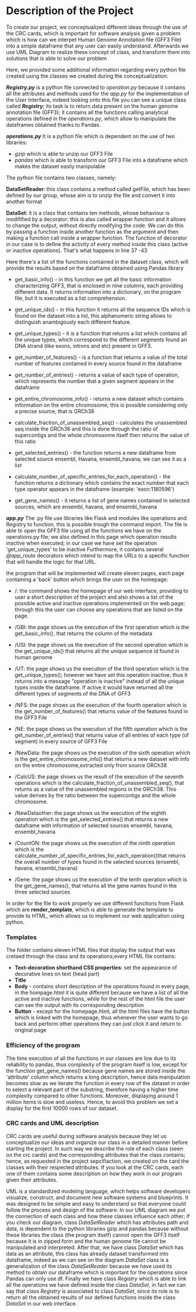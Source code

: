  # Description of the Project

To create our project, we conceptualized different ideas through the use of the CRC cards, which is important for software analysis given a problem which is how can we interpet Human Genome Annotation file (GFF3 File) into a simple dataframe that any user can easily understand. Afterwards we use UML Diagram to realize these concept of class, and transform them into solutions that is able to solve our problem

Here, we provided some additional information regarding every python file created using the classes we created during the conceptualization:

***Registry.py*** 
is a python file connected to *operation.py* because it contains all the attributes and methods used for the *app.py* for the implementation of the User Interface, indeed looking onto this file you can see a unique class called ***Registry***; its task is to return data present on the human genome annotation file (GFF3); it contains all the functions calling analytical operations defined in the *operations.py*, which allow to manipulate the dataframes obtained thanks to Pandas.

***operations.py***
It is a python file which is dependent on the use of two libraries: 
- *gzip* which is able to unzip our GFF3 File 
- *pandas* which is able to transform our GFF3 File into a dataframe which makes the dataset easily manipulable


The python file contains two classes, namely:

**DataSetReader**:
this class contains a method called getFile, which has been defined by our group, whose aim is to unzip the file and convert it into another format 

**DataSet**:
it is a class that contains ten methods, whose behaviour is modifified by a decorator: this is also called wrapper function and it allows to change the output, without directly modifying the code. We can do this by passing a function inside another function as the argument and then making a function call inside a wrapper function. The function of decorator in our case is to define the activity of every method inside this class (active or inactive operations). That's what happens in line 37 -43


Here there's a list of the functions contained in the dataset class, which will provide the results based on the dataframe obtained using Pandas library

 - get_basic_info() - in this function we get all the basic information characterizing GFF3, that is enclosed in nine columns, each providing different data. It returns information into a dictionary, on the program file, but it is executed as a list comprehension.

- get_unique_ids() - in this function it returns all the sequence IDs which is found on the dataset into a list, this alphanumeric string allows to distinguish anambigously each different feature.

- get_unique_types() - it is a function that returns a list which contains all the unique types, which correspond to the different segments found an DNA strand (like exons, introns and etc) present in GFF3.

- get_number_of_features() - is a function that returns a value of the total number of features contained in every source found in the dataframe 

- get_number_of_entries() - returns a value of each type of operation, which represents the number that a given segment appears in the dataframe 

- get_entire_chromosome_info() - returns a new dataset which contains information on the entire chromosome; this is possible considering only a precise source, that is GRCh38

- calculate_fraction_of_unassembled_seq() - calculates the unassembled seq inside the GRCh38 and  this is done through the ratio of supercontigs and the whole chromosome itself then returns the value of this ratio

- get_selected_entries() - the function returns a new dataframe from selected source ensembl, Havana, ensembl_havana; we can see it as a list 

- calculate_number_of_specific_entries_for_each_operation() - the function returns a dictionary which contains the exact number that each type operator appears in the dataframe (example: 'exon:1180596')

- get_gene_names() - it returns a list of gene names contained in selected sources, which are ensembl, havana, and ensembl_havana 


***app.py***
The .py file use libraries like Flask and modules like operations and Registry to function, this is possible trough the command import.
The  file is able to open the GFF3 file using all the functions we have on the operations.py file; we also defined in this page which operation results inactive when executed; in our case we have set the operation 'get_unique_types' to be inactive
Furthermore, it contains several *@app_route* decorators which intend to map the URLs to a specific function that will handle the logic for that URL. 

the program that will be implemented will create eleven pages, each page containing a 'back' button which brings the user on the homepage:

-  /:
the command shows the homepage of our web interface, providing to user a short description of the project and also shows a list of the possible active and inactive operations implemented on the web page; through this  the user can choose any operations that are listed on the page.

- /GBI:
the page shows us the execution of the first operation which is the get_basic_info(), that returns the column of the metadata

- /USI: 
the page shows us the execution of the second operation which is the get_unique_ids() that returns all the unique sequence id found in human genome

- /UT:
the page shows us the execution of the third operation which is the get_unique_types(); however we have set this operation inactive, thus it returns into a message "operation is inactive" instead of all the unique types inside the dataframe. If active it would have returned all the different types of segments of the DNA of GFF3

- /NFS:
the page shows us the execution of the fourth operation which is the get_number_of_features() that returns value of the features found in the GFF3 File

- /NE:
the page shows us the execution of the fifth operation which is the get_number_of_entries() that returns value of all entries of each type (of segment) in every source of GFF3 File

- /NewData:
the page shows us the execution of the sixth operation which is the get_entire_chromosome_info() that returns a new dataset with info on the entire chromosome,extracted only from source GRCh38

- /CalcUS:
the page shows us the result of the execution of the seventh operations which is the calculate_fraction_of_unassembled_seq(), that returns as a value of the unassembled regions in the GRCh38. This value derives by the ratio between the supercontigs and the whole chromosome. 

- /NewDataother:
the page shows us the execution of the eighth operation which is the get_selected_entries() that returns a new dataframe with information  of selected sources ensembl, havana, ensembl_havana

- /CountON:
the page shows us the execution of the ninth operation which is the calculate_number_of_specific_entries_for_each_operation()that returns the overall number of types found in the selected sources (ensembl, havana, ensembl_havana) 

- /Gene:
the page shows us the execution of the tenth operation which is the get_gene_names(), that returns all the gene names found in the three selected sources

In order for the file to work properly we use different functions from Flask which are **render_template**, which is able to generate the template to provide to HTML, which allows us to implement our web application using python.
 

### Templates

The folder contains eleven HTML files that display the output that was cretaed through the class and its operations;every HTML file contains:
- **Text-decoration shorthand CSS properties**: set the appearance of decorative lines on text (head part)
- **Title**
- **Body** - contains short description of the operations found in every page, in the hompage.html it is quite different because we have a list of all the active and inactive functions, while for the rest of the html file the user can see the output with its corresponding description
- **Button** - except for the homepage.html, all the html files have the button which is linked with the homepage, thus whenever the user wants to go back and perform other operations they can just click it and return to original page

### Efficiency of the program

The time execution of all the functions in our classes are low due to its reliability to pandas, thus complexity of the program itself is low, except for the function get_gene_names() because gene names are stored inside the 'attribute' column which returns a long description, hence data manipulation becomes slow as we iterate the function in every row of the dataset in order to select a relevant part of the substring, therefore having a higher time complexity compared to other functions. Moreover, displaying around 1 million items is slow and useless. Hence, to avoid this problem we set a display for the first 10000 rows of our dataset.

### CRC cards and UML description

CRC cards are useful during software analysis because they let us conceptualize our ideas and organize our class in a detailed manner before starting the project. In such way we describe the role of each class (seen on the crc cards) and the corresponding attributes that the class contains; hence, as requested in the project sepcifiaction, we created on the card the classes with their respected attributes. If you look at the CRC cards, each one of them contains some description on how they work in our program given their attributes.

UML is a standardized modeling language, which helps software developers visualize, construct, and document new software systems and blueprints. It was designed to be simple and easy to understand so that everyone could follow the process and design of the software. In our UML diagram we put the connection of each class and how these classes influence each other; 
if you check our diagram, class *DataSetReader* which has attributes path and data, is dependent to the python libraries gzip and pandas because without these libraries the class (the program itself) cannot open the GFF3 itself because it is in zipped form and the human genome file cannot be manipulated and interpreted. After that, we have class *DataSet* which has data as an attribute, this class has already dataset transformed into dataframe, indeed as we can see on the diagram *DataSet* class is a generalization of the class *DataSetReader* because we have used its method to obtain our dataframe which is important for the operations since Pandas can only use df.
Finally we have class *Registry* which is able to link all the operations we have defined inside the class *DataSet*, in fact we can say that class *Registry* is associated to class *DataSet*, since its role is to return all the obtained results of our defined functions inside the class *DataSet* in our web interface. 


